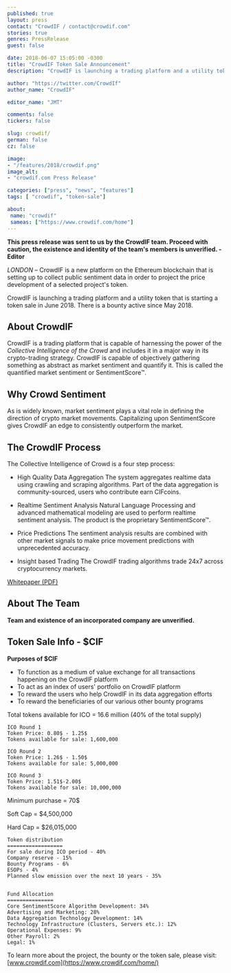 ```yaml
---
published: true
layout: press
contact: "CrowdIF / contact@crowdif.com"
stories: true
genres: PressRelease
guest: false

date: 2018-06-07 15:05:00 -0300
title: "CrowdIF Token Sale Announcement"
description: "CrowdIF is launching a trading platform and a utility token that is starting a token sale in June 2018. There is a bounty active since May 2018."

author: "https://twitter.com/CrowdIf"
author_name: "CrowdIF"

editor_name: "JMT"

comments: false
tickers: false

slug: crowdif/
german: false
cz: false

image:
- "/features/2018/crowdif.png"
image_alt:
- "crowdif.com Press Release"

categories: ["press", "news", "features"]
tags: [ "crowdif", "token-sale"]

about:
 name: "crowdif"
 sameas: ["https://www.crowdif.com/home"]
---
```


**This press release was sent to us by the CrowdIF team. Proceed with caution, the existence and identity of the team's members is unverified. - Editor**

*LONDON* – CrowdIF is a new platform on the Ethereum blockchain that is setting up to collect public sentiment data in order to project the price development of a selected project's token.

CrowdIF is launching a trading platform and a utility token that is starting a token sale in June 2018. There is a bounty active since May 2018.

## About CrowdIF

CrowdIF is a trading platform that is capable of harnessing the power of the *Collective Intelligence of the Crowd* and includes it in a major way in its crypto-trading strategy. CrowdIF is capable of objectively gathering something as abstract as market sentiment and quantify it. This is called the quantified market sentiment or SentimentScore&trade;.

## Why Crowd Sentiment

As is widely known, market sentiment plays a vital role in defining the direction of crypto market movements. Capitalizing upon SentimentScore gives CrowdIF an edge to consistently outperform the market.

## The CrowdIF Process

The Collective Intelligence of Crowd is a four step process:

* High Quality Data Aggregation
The system aggregates realtime data using crawling and scraping algorithms. Part of the data aggregation is community-sourced, users who contribute earn CIFcoins.

* Realtime Sentiment Analysis
Natural Language Processing and advanced mathematical modeling are used to perform realtime sentiment analysis. The product is the proprietary SentimentScore&trade;.

* Price Predictions
The sentiment analysis results are combined with other market signals to make price movement predictions with unprecedented accuracy.

* Insight based Trading
The CrowdIF trading algorithms trade 24x7 across cryptocurrency markets.

[Whitepaper (PDF)](https://www.crowdif.com/docs/CrowdIF_Whitepaper.pdf)


## About The Team

**Team and existence of an incorporated company are unverified.**

## Token Sale Info - $CIF

**Purposes of $CIF**

- To function as a medium of value exchange for all transactions happening on the CrowdIF platform
- To act as an index of users' portfolio on CrowdIF platform
- To reward the users who help CrowdIF in its data aggregation efforts
- To reward the beneficiaries of our various other bounty programs

Total tokens available for ICO = 16.6 million (40% of the total supply)

```
ICO Round 1
Token Price: 0.80$ - 1.25$
Tokens available for sale: 1,600,000

ICO Round 2
Token Price: 1.26$ - 1.50$
Tokens available for sale: 5,000,000

ICO Round 3
Token Price: 1.51$-2.00$
Tokens available for sale: 10,000,000
```

Minimum purchase = 70$

Soft Cap = $4,500,000

Hard Cap = $26,015,000

```
Token distribution
==================
For sale during ICO period - 40%
Company reserve - 15%
Bounty Programs - 6%
ESOPs - 4%
Planned slow emission over the next 10 years - 35%


Fund Allocation
===============
Core SentimentScore Algorithm Development: 34%
Advertising and Marketing: 28%
Data Aggregation Technology Development: 14%
Technology Infrastructure (Clusters, Servers etc.): 12%
Operational Expenses: 9%
Other Payroll: 2%
Legal: 1%
```


To learn more about the project, the bounty or the token sale, please visit: [www.crowdif.com](https://www.crowdif.com/home/)
